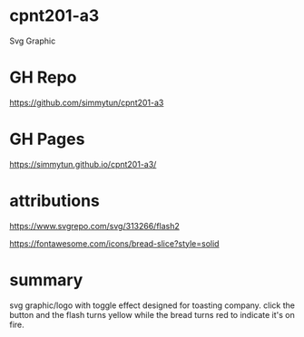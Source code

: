 # cpnt201-a3
Svg Graphic

# GH Repo 
https://github.com/simmytun/cpnt201-a3

# GH Pages 
https://simmytun.github.io/cpnt201-a3/

# attributions 
https://www.svgrepo.com/svg/313266/flash2

https://fontawesome.com/icons/bread-slice?style=solid

# summary
svg graphic/logo with toggle effect designed for toasting company. click the button and the flash turns yellow while the bread turns red to indicate it's on fire.

